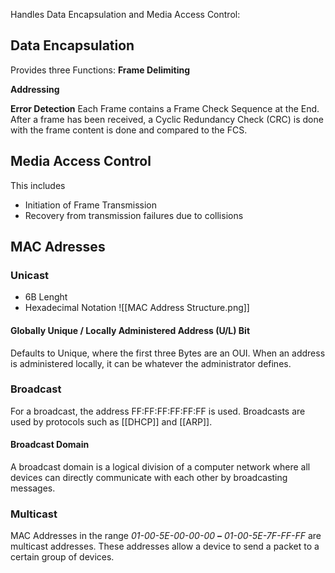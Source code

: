 Handles Data Encapsulation and Media Access Control:

## Data Encapsulation
Provides three Functions:
__Frame Delimiting__

__Addressing__

__Error Detection__
Each Frame contains a Frame Check Sequence at the End. After a frame has been received, a Cyclic Redundancy Check (CRC) is done with the frame content is done and compared to the FCS.

## Media Access Control
This includes
- Initiation of Frame Transmission
- Recovery from transmission failures due to collisions

## MAC Adresses
### Unicast
- 6B Lenght
- Hexadecimal Notation
![[MAC Address Structure.png]]

#### Globally Unique / Locally Administered Address (U/L) Bit
Defaults to Unique, where the first three Bytes are an OUI. When an address is administered locally, it can be whatever the administrator defines.

### Broadcast
For a broadcast, the address FF:FF:FF:FF:FF:FF is used. Broadcasts are used by protocols such as [[DHCP]] and [[ARP]].

#### Broadcast Domain
A broadcast domain is a logical division of a computer network where all devices can directly communicate with each other by broadcasting messages.

### Multicast
MAC Addresses in the range _01-00-5E-00-00-00_ **–** _01-00-5E-7F-FF-FF_ are multicast addresses. These addresses allow a device to send a packet to a certain group of devices.

